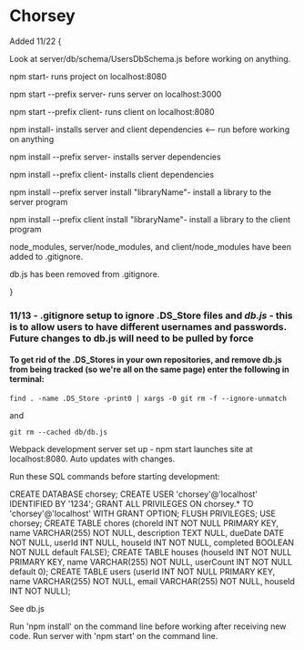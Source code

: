 # Chorsey

Added 11/22 {

Look at server/db/schema/UsersDbSchema.js before working on anything.

npm start- runs project on localhost:8080

npm start --prefix server- runs server on localhost:3000

npm start --prefix client- runs client on localhost:8080


npm install- installs server and client dependencies <-- run before working on anything

npm install --prefix server- installs server dependencies

npm install --prefix client- installs client dependencies


npm install --prefix server install "libraryName"- install a library to the server program

npm install --prefix client install "libraryName"- install a library to the client program


node_modules, server/node_modules, and client/node_modules have been added to .gitignore.

db.js has been removed from .gitignore.

}


### 11/13 - .gitignore setup to ignore .DS_Store files and *db.js* - this is to allow users to have different usernames and passwords. Future changes to db.js will need to be pulled by force

#### To get rid of the .DS_Stores in your own repositories, and remove db.js from being tracked (so we're all on the same page) enter the following in terminal:

`find . -name .DS_Store -print0 | xargs -0 git rm -f --ignore-unmatch`

and

`git rm --cached db/db.js`

Webpack development server set up - npm start launches site at localhost:8080. Auto updates with changes.

Run these SQL commands before starting development:

CREATE DATABASE chorsey;
CREATE USER 'chorsey'@'localhost' IDENTIFIED BY '1234';
GRANT ALL PRIVILEGES ON chorsey.* TO 'chorsey'@'localhost' WITH GRANT OPTION;
FLUSH PRIVILEGES;
USE chorsey;
CREATE TABLE chores (choreId INT NOT NULL PRIMARY KEY, name VARCHAR(255) NOT NULL, description TEXT NULL, dueDate DATE NOT NULL, userId INT NULL, houseId INT NOT NULL, completed BOOLEAN NOT NULL default FALSE);
CREATE TABLE houses (houseId INT NOT NULL PRIMARY KEY, name VARCHAR(255) NOT NULL, userCount INT NOT NULL default 0);
CREATE TABLE users (userId INT NOT NULL PRIMARY KEY, name VARCHAR(255) NOT NULL, email VARCHAR(255) NOT NULL, houseId INT NOT NULL);

See db.js

Run 'npm install' on the command line before working after receiving new code.
Run server with 'npm start' on the command line.
